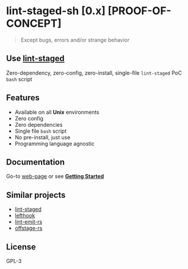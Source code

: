 # lint-staged-sh \[0.x\] \[PROOF-OF-CONCEPT\]

> Except bugs, errors and/or strange behavior

## Use [lint-staged](https://github.com/lint-staged/lint-staged)

Zero-dependency, zero-config, zero-install, single-file `lint-staged` PoC `bash` script

## Features

- Available on all **Unix** environments
- Zero config
- Zero dependencies
- Single file `bash` script
- No pre-install, just use
- Programming language agnostic

## Documentation

Go-to [web-page](https://dalisoft.github.io/lint-staged-sh) or see [**Getting Started**](./docs/GET_STARTED.md)

## Similar projects

- [lint-staged](https://github.com/lint-staged/lint-staged)
- [lefthook](https://github.com/evilmartians/lefthook)
- [lint-emit-rs](https://crates.io/crates/lint-emit)
- [offstage-rs](https://crates.io/crates/offstage)

## License

GPL-3

